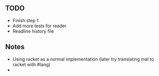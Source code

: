 ## TODO

* Finish step 1
* Add more tests for reader
* Readline history file

## Notes

* Using racket as a normal implementation (later try translating mal to racket with #lang)
*